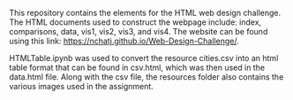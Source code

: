This repository contains the elements for the HTML web design challenge. The HTML documents used to construct the webpage include: index, comparisons, data, vis1, vis2, vis3, and vis4. The website can be found using this link: https://nchatj.github.io/Web-Design-Challenge/.

HTMLTable.ipynb was used to convert the resource cities.csv into an html table format that can be found in csv.html, which was then used in the data.html file. Along with the csv file, the resources folder also contains the various images used in the assignment.
